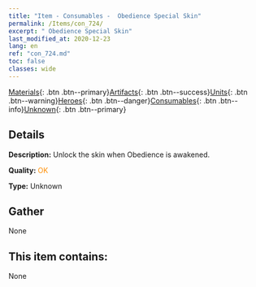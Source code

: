 ```yaml
---
title: "Item - Consumables -  Obedience Special Skin"
permalink: /Items/con_724/
excerpt: " Obedience Special Skin"
last_modified_at: 2020-12-23
lang: en
ref: "con_724.md"
toc: false
classes: wide
---
```

 [Materials](/Items/){: .btn .btn--primary}[Artifacts](/Items/Artifacts/){: .btn .btn--success}[Units](/Items/Units/){: .btn .btn--warning}[Heroes](/Items/Heroes/){: .btn .btn--danger}[Consumables](/Items/Consumables/){: .btn .btn--info}[Unknown](/Items/Unknown/){: .btn .btn--primary}

## Details
 **Description:** Unlock the skin when Obedience is awakened.

 **Quality:** <span style="color: #FF8C00">OK</span>

 **Type:** Unknown

## Gather

  None

## This item contains:

  None

